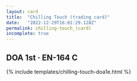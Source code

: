 ```yaml
---
layout: card
title:  "Chilling Touch (trading card)"
date:   "2022-12-29T16:01:29.128Z"
permalink: chilling-touch_(card)
incomplete: true
---
```


## DOA 1st &middot; EN-164 C

{% include templates/chilling-touch-doa1e.html %}
